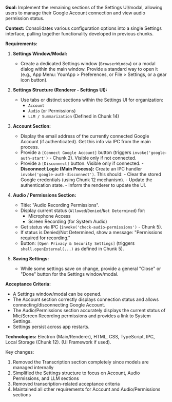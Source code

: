 **Goal:** Implement the remaining sections of the Settings UI/modal, allowing
users to manage their Google Account connection and view audio permission status.

**Context:** Consolidates various configuration options into a single Settings
interface, pulling together functionality developed in previous chunks.

**Requirements:**

1. **Settings Window/Modal:**

   - Create a dedicated Settings window (`BrowserWindow`) or a modal dialog within
     the main window. Provide a standard way to open it (e.g., App Menu: YourApp >
     Preferences, or File > Settings, or a gear icon button).

2. **Settings Structure (Renderer - Settings UI):**

   - Use tabs or distinct sections within the Settings UI for organization:
     - `Account`
     - `Audio` (or Permissions)
     - `LLM / Summarization` (Defined in Chunk 14)

3. **Account Section:**

   - Display the email address of the currently connected Google Account (if
     authenticated). Get this info via IPC from the main process.
   - Provide a `[Connect Google Account]` button (triggers
     `invoke('google-auth-start')` - Chunk 2). Visible only if not connected.
   - Provide a `[Disconnect]` button. Visible only if connected. - **Disconnect Logic (Main Process):** Create an IPC handler
     `invoke('google-auth-disconnect')`. This should: - Clear the stored Google credentials (using Chunk 12 mechanism). - Update the authentication state. - Inform the renderer to update the UI.

4. **Audio / Permissions Section:**

   - Title: "Audio Recording Permissions".
   - Display current status (`Allowed`/`Denied`/`Not Determined`) for:
     - Microphone Access
     - Screen Recording (for System Audio)
   - Get status via IPC (`invoke('check-audio-permissions')` - Chunk 5).
   - If status is Denied/Not Determined, show a message: "Permissions required for
     recording."
   - Button: `[Open Privacy & Security Settings]` (triggers
     `shell.openExternal(...)` as defined in Chunk 5).

5. **Saving Settings:**
   - While some settings save on change, provide a general "Close" or "Done"
     button for the Settings window/modal.

**Acceptance Criteria:**

- A Settings window/modal can be opened.
- The Account section correctly displays connection status and allows
  connecting/disconnecting Google Account.
- The Audio/Permissions section accurately displays the current status of
  Mic/Screen Recording permissions and provides a link to System Settings.
- Settings persist across app restarts.

**Technologies:** Electron (Main/Renderer), HTML, CSS, TypeScript, IPC, Local
Storage (Chunk 12). (UI Framework if used).

Key changes:

1. Removed the Transcription section completely since models are managed
   internally
2. Simplified the Settings structure to focus on Account, Audio Permissions, and
   LLM sections
3. Removed transcription-related acceptance criteria
4. Maintained all other requirements for Account and Audio/Permissions sections
